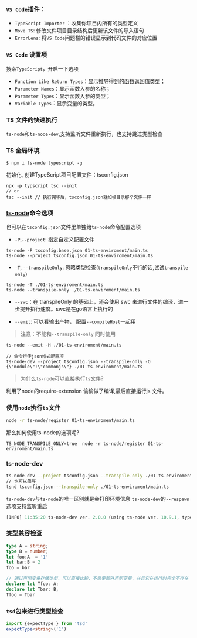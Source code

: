  ### `VS Code`插件：
- `TypeScript Importer` ：收集你项目内所有的类型定义
- `Move TS`: 修改文件项目目录结构后更新该文件的导入语句
- `ErrorLens`: 将`VS Code`问题栏的错误显示到代码文件的对应位置
### `VS Code` 设置项
搜索`TypeScript`，开启一下选项
- `Function Like Return Types`：显示推导得到的函数返回值类型；
- `Parameter Names`：显示函数入参的名称；
- `Parameter Types`：显示函数入参的类型；
- `Variable Types`：显示变量的类型。
### TS 文件的快速执行
`ts-node`和`ts-node-dev`,支持监听文件重新执行，也支持跳过类型检查

### TS 全局环境
```
$ npm i ts-node typescript -g
```
初始化, 创建TypeScript项目配置文件：tsconfig.json
```
npx -p typscript tsc --init
// or
tsc --init // 执行完毕后，tsconfig.json就如根目录那个文件一样
```
### [ts-node](https://github.com/TypeStrong/ts-node)命令选项 
也可以在`tsconfig.json`文件里单独给`ts-node`命令配置选项
- `-P`,`--project`: 指定自定义配置文件
```
ts-node -P tsconfig.base.json 01-ts-enviroment/main.ts
ts-node --project tsconfig.json 01-ts-enviroment/main.ts
```
- `-T`, `--transpileOnly`: 忽略类型检查(`transpileOnly`不行的话,试试`transpile-only`)
```
ts-node -T ./01-ts-enviroment/main.ts
ts-node --transpile-only ./01-ts-enviroment/main.ts
```
- `--swc`：在 transpileOnly 的基础上，还会使用 swc 来进行文件的编译，进一步提升执行速度。swc是在go语言上执行的

- `--emit`: 可以看输出产物， 配置`--compileHost`一起用

> 注意：不能和`--transpile-only` 同时使用
```
ts-node --emit -H ./01-ts-enviroment/main.ts
```
```
// 命令行传json格式配置项
ts-node-dev --project tsconfig.json --transpile-only -O {\"module\":\"commonjs\"} ./01-ts-enviroment/main.ts
```
> 为什么`ts-node`可以直接执行`ts`文件?

利用了node的require-extension 偷偷做了编译,最后直接运行js 文件。
### 使用`node`执行`ts`文件
```bash
node -r ts-node/register 01-ts-enviroment/main.ts
```

那么如何使用ts-node的选项呢?
```
TS_NODE_TRANSPILE_ONLY=true  node -r ts-node/register 01-ts-enviroment/main.ts
```

### ts-node-dev
```bash
ts-node-dev --project tsconfig.json --transpile-only ./01-ts-enviroment/main.ts
// 也可以简写
tsnd tsconfig.json --transpile-only ./01-ts-enviroment/main.ts
```
`ts-node-dev`与`ts-node`的唯一区别就是会打印环境信息
`ts-node-dev`的`--respawn`选项支持监听重启
```js
[INFO] 11:35:20 ts-node-dev ver. 2.0.0 (using ts-node ver. 10.9.1, typescript ver. 4.8.2)
```
### 类型兼容检查
```ts
type A = string;
type B = number;
let foo:A  = '1'
let bar:B = 2
foo = bar

// 通过声明变量存储类型，可以直接比较，不需要额外声明变量，并且它在运行时完全不存在
declare let Tfoo: A;
declare let Tbar: B;
Tfoo = Tbar
```

### `tsd`包来进行类型检查
```ts
import {expectType } from 'tsd'
expectType<string>('1')
```



